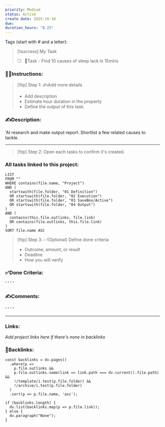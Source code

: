 ```yaml
---
priority: Medium
status: Active
create date: 2025-10-10
due:
duration_hours: "0.25"
---
```


Tags (start with # and a letter):

> [!success] My Task
> - [ ] 📌Task - Find 10 causes of sleep lack in 15mins
>

### 👷‍♂️Instructions:
> [!tip] Step 1: ✍️Add more details
> - Add description
> - Estimate hour duration in the property
> - Define the output of this task.

### ✍️Description:  
'AI research and make output report. Shortlist a few related causes to tackle.
___

> [!tip] Step 2: Open each tasks to confirm it's created.

### All tasks linked to this project:
~~~dataview
LIST
FROM ""
WHERE contains(file.name, "Project")
AND (
  startswith(file.folder, "01 Definition")
  OR startswith(file.folder, "02 Execution")
  OR startswith(file.folder, "03 SaveBox/Active")
  OR startswith(file.folder, "04 Output")
)
AND (
  contains(this.file.outlinks, file.link)
  OR contains(file.outlinks, this.file.link)
)
SORT file.name ASC
~~~

> [!tip] Step 3: ✅(Optional) Define done criteria  
> - Outcome, amount, or result  
> - Deadline  
> - How you will verify  

### ✅Done Criteria:
'
'
'
'
### ✍️Comments:
'
'
'
'
___

### Links:
*Add project links here if there's none in backlinks*

### 🔗Backlinks:
~~~dataviewjs
const backlinks = dv.pages()
  .where(p =>
    p.file.outlinks &&
    p.file.outlinks.some(link => link.path === dv.current().file.path) &&
    !/template/i.test(p.file.folder) &&
    !/archive/i.test(p.file.folder)
  )
  .sort(p => p.file.name, 'asc');

if (backlinks.length) {
  dv.list(backlinks.map(p => p.file.link));
} else {
  dv.paragraph("None");
}
~~~

